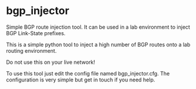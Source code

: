 # bgp_injector
Simple BGP route injection tool. It can be used in a lab environment to inject BGP Link-State prefixes.

This is a simple python tool to inject a high number of BGP routes onto a lab routing environment. 

Do not use this on your live network!

To use this tool just edit the config file named bgp_injector.cfg. 
The configuration is very simple but get in touch if you need help. 
